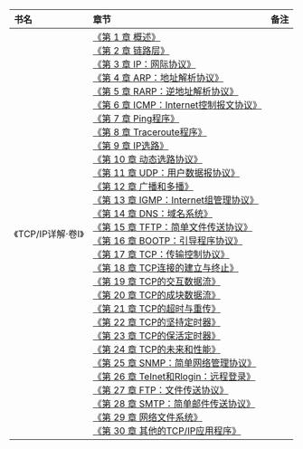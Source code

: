 
|书名|章节|备注|
|:---|:--|:---:
《TCP/IP详解·卷I》|[《第 1 章 概述》]()<br>[《第 2 章 链路层》]()<br>[《第 3 章 IP：网际协议》]()<br>[《第 4 章 ARP：地址解析协议》]()<br>[《第 5 章 RARP：逆地址解析协议》]()<br>[《第 6 章 ICMP：Internet控制报文协议》]()<br>[《第 7 章 Ping程序》]()<br>[《第 8 章 Traceroute程序》]()<br>[《第 9 章 IP选路》]()<br>[《第 10 章 动态选路协议》]()<br>[《第 11 章 UDP：用户数据报协议》]()<br>[《第 12 章 广播和多播》]()<br>[《第 13 章 IGMP：Internet组管理协议》]()<br>[《第 14 章 DNS：域名系统》]()<br>[《第 15 章 TFTP：简单文件传送协议》]()<br>[《第 16 章 BOOTP：引导程序协议》]()<br>[《第 17 章 TCP：传输控制协议》]()<br>[《第 18 章 TCP连接的建立与终止》]()<br>[《第 19 章 TCP的交互数据流》]()<br>[《第 20 章 TCP的成块数据流》]()<br>[《第 21 章 TCP的超时与重传》]()<br>[《第 22 章 TCP的坚持定时器》]()<br>[《第 23 章 TCP的保活定时器》]()<br>[《第 24 章 TCP的未来和性能》]()<br>[《第 25 章 SNMP：简单网络管理协议》]()<br>[《第 26 章 TeInet和Rlogin：远程登录》]()<br>[《第 27 章 FTP：文件传送协议》]()<br>[《第 28 章 SMTP：简单邮件传送协议》]()<br>[《第 29 章 网络文件系统》]()<br>[《第 30 章 其他的TCP/IP应用程序》]()<br>|
